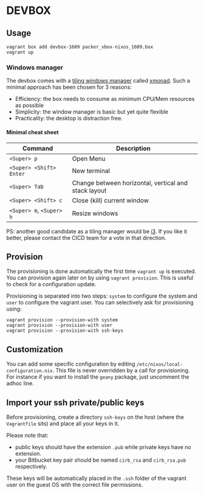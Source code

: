 # DEVBOX


## Usage

```
vagrant box add devbox-1609 packer_vbox-nixos_1609.box
vagrant up
```

### Windows manager

The devbox comes with a [tiling windows manager](https://en.wikipedia.org/wiki/Tiling_window_manager) called [xmonad](http://xmonad.org/). Such a minimal approach has been chosen for 3 reasons:

* Efficiency: the box needs to consume as minimum CPU/Mem resources as possible
* Simplicity: the window manager is basic but yet quite flexible
* Practicality: the desktop is distraction free.

#### Minimal cheat sheet

| Command | Description |
| --------- | ------|
| `<Super> p` | Open Menu |
| `<Super> <Shift> Enter` | New terminal |
| `<Super> Tab` | Change between horizontal, vertical and stack layout |
| `<Super> <Shift> c` | Close (kill) current window |
| `<Super> m`, `<Super> h` | Resize windows |


PS: another good candidate as a tiling manager would be [i3](https://i3wm.org/). If you like it better, please contact the CICD team for a vote in that direction.

## Provision

The provisioning is done automatically the first time `vagrant up` is executed. You can provision again later on by using `vagrant provision`. This is useful to check for a configuration update.

Provisioning is separated into two steps: `system` to configure the system and `user` to configure the vagrant user. You can selectively ask for provisioning using:

```
vagrant provision --provision-with system
vagrant provision --provision-with user
vagrant provision --provision-with ssh-keys
```

## Customization

You can add some specific configuration by editing `/etc/nixos/local-configuration.nix`. This file is never overridden by a call for provisioning. For instance if you want to install the `geany` package, just uncomment the adhoc line.

## Import your ssh private/public keys

Before provisioning, create a directory `ssh-keys` on the host (where the `Vagrantfile` sits) and place all your keys in it.

Please note that:

* public keys should have the extension `.pub` while private keys have no extension.
* your Bitbucket key pair should be named `cirb_rsa` and `cirb_rsa.pub` respectively.

These keys will be automatically placed in the `.ssh` folder of the vagrant user on the guest OS with the correct file permissions.

